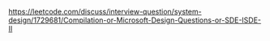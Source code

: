 https://leetcode.com/discuss/interview-question/system-design/1729681/Compilation-or-Microsoft-Design-Questions-or-SDE-ISDE-II